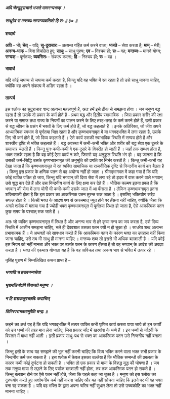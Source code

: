 ##### अपि चेत्सुदुराचारो भजते मामनन्यभाक् ।
##### साधुरेव स मन्तव्यः सम्यग्व्यवसितो हि सः ॥ ३० ॥

#### शब्दार्थ

**अपि** – भी; **चेत्** – यदि; **सु-दुराचारः** – अत्यन्त गर्हित कर्म करने वाला; **भजते** – सेवा करता है; **माम्** – मेरी; **अनन्य-भाक्** – बिना विचलित हुए; **साधुः** – साधु पुरुष; **एव** – निश्चय ही; **सः** – वह; **मन्तव्यः** – मानने योग्य; **सम्यक्** – पूर्णतया; **व्यवसितः** – संकल्प करना; **हि** – निश्चय ही; **सः** – वह ।

#### भावार्थ

यदि कोई जघन्य से जघन्य कर्म करता है, किन्तु यदि वह भक्ति में रत रहता है तो उसे साधु मानना चाहिए, क्योंकि वह अपने संकल्प में अडिग रहता है ।

#### तात्पर्य

इस श्लोक का सुदुराचारः शब्द अत्यन्त महत्त्वपूर्ण है, अतः हमें इसे ठीक से समझना होगा । जब मनुष्य बद्ध रहता है तो उसके दो प्रकार के कर्म होते हैं - प्रथम बद्ध और द्वितीय स्वाभाविक । जिस प्रकार शरीर की रक्षा करने या समाज तथा राज्य के नियमों का पालन करने के लिए तरह-तरह के कर्म करने होते हैं, उसी प्रकार से बद्ध जीवन के प्रसंग में भक्तों के लिए कर्म होते हैं, जो बद्ध कहलाते हैं । इनके अतिरिक्त, जो जीव अपने आध्यात्मिक स्वभाव से पूर्णतया भिज्ञ रहता है और कृष्णभावनामृत में या भगवद्भक्ति में लगा रहता है, उसके लिए भी कर्म होते हैं, जो दिव्य कहलाते हैं । ऐसे कार्य उसकी स्वाभाविक स्थिति में सम्पन्न होते हैं और शास्त्रीय दृष्टि से भक्ति कहलाते हैं । बद्ध अवस्था में कभी-कभी भक्ति और शरीर की बद्ध सेवा एक दूसरे के समान्तर चलती हैं । किन्तु पुनः कभी-कभी वे एक दूसरे के विपरीत हो जाती हैं । जहाँ तक सम्भव होता है, भक्त सतर्क रहता है कि वह कोई ऐसा कार्य न करे, जिससे यह अनुकूल स्थिति भंग हो । वह जानता है कि उसकी कर्म-सिद्धि उसके कृष्णभावनामृत की अनुभूति की प्रगति पर निर्भर करती है । किन्तु कभी-कभी यह देखा जाता है कि कृष्णभावनामृत में रत व्यक्ति सामाजिक या राजनीतिक दृष्टि से निन्दनीय कार्य कर बैठता है । किन्तु इस प्रकार के क्षणिक पतन से वह अयोग्य नहीं हो जाता । श्रीमद्भागवत में कहा गया है कि यदि कोई व्यक्ति पतित हो जाय, किन्तु यदि भगवान् की दिव्य सेवा में लगा रहे तो हृदय में वास करने वाले भगवान् उसे शुद्ध कर देते हैं और उस निन्दनीय कार्य के लिए क्षमा कर देते हैं । भौतिक कल्मष इतना प्रबल है कि भगवान् की सेवा में लगा योगी भी कभी-कभी उसके जाल में आ फँसता है । लेकिन कृष्णभावनामृत इतना शक्तिशाली होता है कि इस प्रकार का आकस्मिक पतन तुरन्त रुक जाता है । इसलिए भक्तियोग सदैव सफल होता है । किसी भक्त के आदर्श पथ से अकस्मात् च्युत होने पर हँसना नहीं चाहिए, क्योंकि जैसा कि अगले श्लोक में बताया गया है ज्योंही भक्त कृष्णभावनामृत में पूर्णतया स्थित हो जाता है, ऐसे आकस्मिक पतन कुछ समय के पश्चात् रुक जाते हैं ।

अतः जो व्यक्ति कृष्णभावनामृत में स्थित है और अनन्य भाव से हरे कृष्ण मन्त्र का जप करता है, उसे दिव्य स्थिति में आसीन समझना चाहिए, भले ही दैववशात उसका पतन क्यों न हो चुका हो । साधरेव शब्द अत्यन्त प्रभावात्मक हैं । ये अभक्तों को सावधान करते हैं कि आकस्मिक पतन के कारण भक्त का उपहास नहीं किया जाना चाहिए, उसे तब भी साधु ही मानना चाहिए । मन्तव्यः शब्द तो इससे भी अधिक बलशाली है । यदि कोई इस नियम को नहीं मानता और भक्त पर उसके पतन के कारण हँसता है तो वह भगवान् के आदेश की अवज्ञा करता है । भक्त की एकमात्र योग्यता यह है कि वह अविचल तथा अनन्य भाव से भक्ति में तत्पर रहे ।

नृसिंह पुराण में निम्नलिखित कथन प्राप्त है –

##### भगवति च हरावनन्यचेता
##### भृशमलिनोऽपि विराजते मनुष्यः ।
##### न हि शशकलुषच्छबिः कदाचित्
##### तिमिरपराभवतामुपैति चन्द्रः ॥

कहने का अर्थ यह है कि यदि भगवद्भक्ति में तत्पर व्यक्ति कभी घृणित कार्य करता पाया जाये तो इन कार्यों को उन धब्बों की तरह मान लेना चाहिए, जिस प्रकार चाँद में खरगोश के धब्बे हैं । इन धब्बों से चाँदनी के विस्तार में बाधा नहीं आती । इसी प्रकार साधु-पथ से भक्त का आकस्मिक पतन उसे निन्दनीय नहीं बनाता ।

किन्तु इसी के साथ यह समझने की भूल नहीं करनी चाहिए कि दिव्य भक्ति करने वाला भक्त सभी प्रकार के निन्दनीय कर्म कर सकता है । इस श्लोक में केवल इसका उल्लेख है कि भौतिक सम्बन्धों की प्रबलता के कारण कभी कोई दुर्घटना हो सकती है । भक्ति तो एक प्रकार से माया के विरुद्ध युद्ध की घोषणा है । जब तक मनुष्य माया से लड़ने के लिए पर्याप्त बलशाली नहीं होता, तब तक आकस्मिक पतन हो सकते हैं । किन्तु बलवान होने पर ऐसे पतन नहीं होते, जैसा कि पहले कहा जा चुका है । मनुष्य को इस श्लोक का दुरुपयोग करते हुए अशोभनीय कर्म नहीं करना चाहिए और यह नहीं सोचना चाहिए कि इतने पर भी वह भक्त बना रह सकता है । यदि वह भक्ति के द्वारा अपना चरित्र नहीं सुधार लेता तो उसे उच्चकोटि का भक्त नहीं मानना चाहिए ।